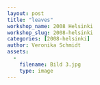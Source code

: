 ```yaml
---
layout: post
title: "leaves"
workshop_name: 2008 Helsinki 
workshop_slug: 2008-helsinki
categories: [2008-helsinki]
author: Veronika Schmidt
assets:
  -
    filename: Bild 3.jpg
    type: image
---
```



